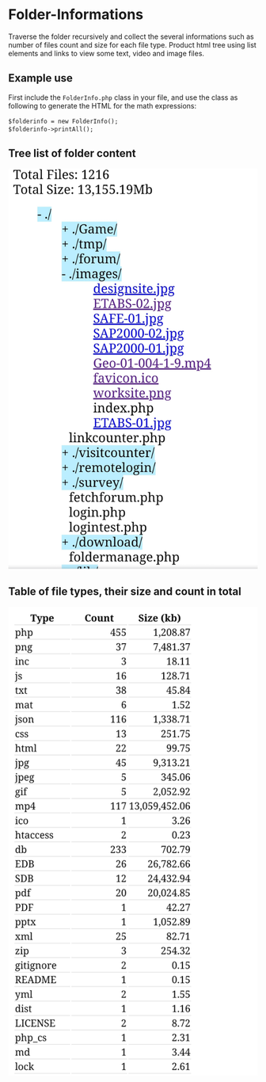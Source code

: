 # Folder-Informations
Traverse the folder recursively and collect the several informations such as number of files count and size for each file type.
Product html tree using list elements and links to view some text, video and image files.

## Example use

First include the `FolderInfo.php` class in your file, and use the class as following to generate the HTML for the math expressions:

```
$folderinfo = new FolderInfo();
$folderinfo->printAll();
```

## Tree list of folder content
![Folder-Informations](folderinfo1.jpg)

## Table of file types, their size and count in total
![Folder-Informations](folderinfo2.jpg)
